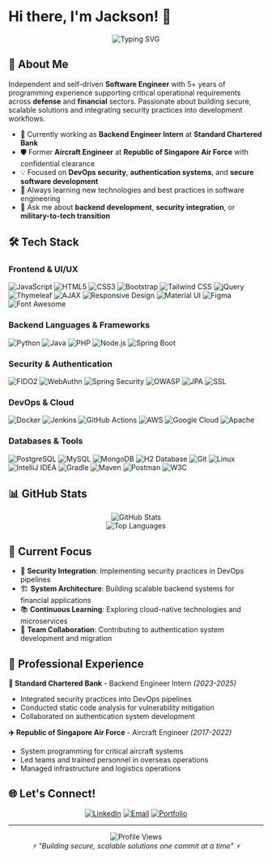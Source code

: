 # Hi there, I'm Jackson! 👋

<div align="center">
  <img src="https://readme-typing-svg.herokuapp.com?font=Fira+Code&pause=1000&color=00D9FF&center=true&vCenter=true&width=435&lines=Software+Engineer;Backend+Developer;DevOps+Enthusiast;Security-Focused+Developer" alt="Typing SVG" />
</div>

## 🚀 About Me

Independent and self-driven **Software Engineer** with 5+ years of programming experience supporting critical operational requirements across **defense** and **financial** sectors. Passionate about building secure, scalable solutions and integrating security practices into development workflows.

- 🔭 Currently working as **Backend Engineer Intern** at **Standard Chartered Bank**
- 🛡️ Former **Aircraft Engineer** at **Republic of Singapore Air Force** with confidential clearance
- 💡 Focused on **DevOps security**, **authentication systems**, and **secure software development**
- 🌱 Always learning new technologies and best practices in software engineering
- 💬 Ask me about **backend development**, **security integration**, or **military-to-tech transition**

## 🛠️ Tech Stack

### Frontend & UI/UX
![JavaScript](https://img.shields.io/badge/JavaScript-F7DF1E?style=for-the-badge&logo=javascript&logoColor=black)
![HTML5](https://img.shields.io/badge/HTML5-E34F26?style=for-the-badge&logo=html5&logoColor=white)
![CSS3](https://img.shields.io/badge/CSS3-1572B6?style=for-the-badge&logo=css3&logoColor=white)
![Bootstrap](https://img.shields.io/badge/Bootstrap-563D7C?style=for-the-badge&logo=bootstrap&logoColor=white)
![Tailwind CSS](https://img.shields.io/badge/Tailwind_CSS-38B2AC?style=for-the-badge&logo=tailwind-css&logoColor=white)
![jQuery](https://img.shields.io/badge/jQuery-0769AD?style=for-the-badge&logo=jquery&logoColor=white)
![Thymeleaf](https://img.shields.io/badge/Thymeleaf-005F0F?style=for-the-badge&logo=thymeleaf&logoColor=white)
![AJAX](https://img.shields.io/badge/AJAX-0084FF?style=for-the-badge&logo=javascript&logoColor=white)
![Responsive Design](https://img.shields.io/badge/Responsive_Design-61DAFB?style=for-the-badge&logo=css3&logoColor=white)
![Material UI](https://img.shields.io/badge/Material_UI-007FFF?style=for-the-badge&logo=mui&logoColor=white)
![Figma](https://img.shields.io/badge/Figma-F24E1E?style=for-the-badge&logo=figma&logoColor=white)
![Font Awesome](https://img.shields.io/badge/Font_Awesome-339AF0?style=for-the-badge&logo=fontawesome&logoColor=white)

### Backend Languages & Frameworks
![Python](https://img.shields.io/badge/Python-3776AB?style=for-the-badge&logo=python&logoColor=white)
![Java](https://img.shields.io/badge/Java-ED8B00?style=for-the-badge&logo=openjdk&logoColor=white)
![PHP](https://img.shields.io/badge/PHP-777BB4?style=for-the-badge&logo=php&logoColor=white)
![Node.js](https://img.shields.io/badge/Node.js-43853D?style=for-the-badge&logo=node.js&logoColor=white)
![Spring Boot](https://img.shields.io/badge/Spring_Boot-6DB33F?style=for-the-badge&logo=spring-boot&logoColor=white)

### Security & Authentication
![FIDO2](https://img.shields.io/badge/FIDO2-FF6B35?style=for-the-badge&logo=fido-alliance&logoColor=white)
![WebAuthn](https://img.shields.io/badge/WebAuthn-4285F4?style=for-the-badge&logo=webauthn&logoColor=white)
![Spring Security](https://img.shields.io/badge/Spring_Security-6DB33F?style=for-the-badge&logo=springsecurity&logoColor=white)
![OWASP](https://img.shields.io/badge/OWASP-000000?style=for-the-badge&logo=owasp&logoColor=white)
![JPA](https://img.shields.io/badge/JPA-59666C?style=for-the-badge&logo=hibernate&logoColor=white)
![SSL](https://img.shields.io/badge/SSL-326CE5?style=for-the-badge&logo=letsencrypt&logoColor=white)

### DevOps & Cloud
![Docker](https://img.shields.io/badge/Docker-2496ED?style=for-the-badge&logo=docker&logoColor=white)
![Jenkins](https://img.shields.io/badge/Jenkins-D24939?style=for-the-badge&logo=jenkins&logoColor=white)
![GitHub Actions](https://img.shields.io/badge/GitHub_Actions-2088FF?style=for-the-badge&logo=github-actions&logoColor=white)
![AWS](https://img.shields.io/badge/AWS-232F3E?style=for-the-badge&logo=amazon-aws&logoColor=white)
![Google Cloud](https://img.shields.io/badge/Google_Cloud-4285F4?style=for-the-badge&logo=google-cloud&logoColor=white)
![Apache](https://img.shields.io/badge/Apache-D22128?style=for-the-badge&logo=apache&logoColor=white)

### Databases & Tools
![PostgreSQL](https://img.shields.io/badge/PostgreSQL-316192?style=for-the-badge&logo=postgresql&logoColor=white)
![MySQL](https://img.shields.io/badge/MySQL-4479A1?style=for-the-badge&logo=mysql&logoColor=white)
![MongoDB](https://img.shields.io/badge/MongoDB-4EA94B?style=for-the-badge&logo=mongodb&logoColor=white)
![H2 Database](https://img.shields.io/badge/H2-1021FF?style=for-the-badge&logo=h2&logoColor=white)
![Git](https://img.shields.io/badge/Git-F05032?style=for-the-badge&logo=git&logoColor=white)
![Linux](https://img.shields.io/badge/Linux-FCC624?style=for-the-badge&logo=linux&logoColor=black)
![IntelliJ IDEA](https://img.shields.io/badge/IntelliJ_IDEA-000000?style=for-the-badge&logo=intellij-idea&logoColor=white)
![Gradle](https://img.shields.io/badge/Gradle-02303A?style=for-the-badge&logo=gradle&logoColor=white)
![Maven](https://img.shields.io/badge/Maven-C71A36?style=for-the-badge&logo=apache-maven&logoColor=white)
![Postman](https://img.shields.io/badge/Postman-FF6C37?style=for-the-badge&logo=postman&logoColor=white)
![W3C](https://img.shields.io/badge/W3C-005A9C?style=for-the-badge&logo=w3c&logoColor=white)

## 📊 GitHub Stats

<div align="center">
  <img src="https://github-readme-stats.vercel.app/api?username=Xenojack1000&show_icons=true&theme=tokyonight&count_private=true" alt="GitHub Stats" />
</div>

<div align="center">
  <img src="https://github-readme-stats.vercel.app/api/top-langs/?username=Xenojack1000&layout=compact&theme=tokyonight" alt="Top Languages" />
</div>

## 🎯 Current Focus

- 🔐 **Security Integration**: Implementing security practices in DevOps pipelines
- 🏗️ **System Architecture**: Building scalable backend systems for financial applications
- 📚 **Continuous Learning**: Exploring cloud-native technologies and microservices
- 🤝 **Team Collaboration**: Contributing to authentication system development and migration

## 💼 Professional Experience

**🏦 Standard Chartered Bank** - Backend Engineer Intern *(2023-2025)*
- Integrated security practices into DevOps pipelines
- Conducted static code analysis for vulnerability mitigation
- Collaborated on authentication system development

**✈️ Republic of Singapore Air Force** - Aircraft Engineer *(2017-2022)*
- System programming for critical aircraft systems
- Led teams and trained personnel in overseas operations
- Managed infrastructure and logistics operations

## 🌐 Let's Connect!

<div align="center">
  
[![LinkedIn](https://img.shields.io/badge/LinkedIn-0077B5?style=for-the-badge&logo=linkedin&logoColor=white)](https://linkedin.com/in/jackson-lim1/)
[![Email](https://img.shields.io/badge/Email-D14836?style=for-the-badge&logo=gmail&logoColor=white)](mailto:jacksonlim235@gmail.com)
[![Portfolio](https://img.shields.io/badge/Portfolio-000000?style=for-the-badge&logo=vercel&logoColor=white)](https://yourportfolio.com)

</div>

---

<div align="center">
  <img src="https://komarev.com/ghpvc/?username=Xenojack1000&color=blueviolet&style=flat-square&label=Profile+Views" alt="Profile Views" />
</div>

<div align="center">
  <i>⚡ "Building secure, scalable solutions one commit at a time" ⚡</i>
</div>
